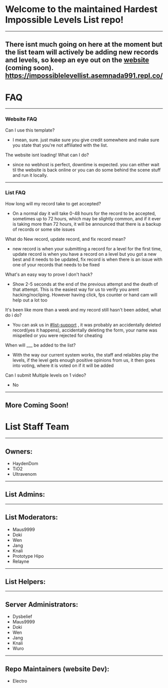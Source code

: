 # Welcome to the maintained Hardest Impossible Levels List repo!
---
There isnt much going on here at the moment but the list team will actively be adding new records and levels, so keep an eye out on the [website]() (coming soon).
https://impossiblelevellist.asemnada991.repl.co/
---
# FAQ
---
### Website FAQ
Can I use this template?
- I mean, sure. just make sure you give credit somewhere and make sure you state that you're not affiliated with the list.

The website isnt loading! What can I do?
- since no webhost is perfect, downtime is expected. you can either wait til the website is back online or you can do some behind the scene stuff and run it locally.
---
### List FAQ
How long will my record take to get accepted? 
- On a normal day it will take 0-48 hours for the record to be accepted, sometimes up to 72 hours, which may be slightly common, and if it ever is taking more than 72 hours, it will be announced that there is a backup of records or some site issues

What do New record, update record, and fix record mean? 
- new record is when your submitting a record for a level for the first time, update record is when you have a record on a level but you got a new best and it needs to be updated, fix record is when there is an issue with one of your records that needs to be fixed

What's an easy way to prove I don't hack?
- Show 2-5 seconds at the end of the previous attempt and the death of that attempt. This is the easiest way for us to verify you arent hacking/nocliping. However having click, fps counter or hand cam will help out a lot too

It's been like more than a week and my record still hasn't been added, what do i do?
- You can ask us in [#list-support](https://discord.gg/jRAYbe6w6z) , it was probably an accidentally deleted record(yes it happens), accidentally deleting the form, your name was mispelled or you were rejected for cheating

When will ___ be added to the list? 
- With the way our current system works, the staff and relaibles play the levels, if the level gets enough positive opinions from us, it then goes into voting, where it is voted on if it will be added

Can I submit Multiple levels on 1 video?
- No
---
More Coming Soon!
---
# List Staff Team
---
## Owners:
- HaydenDom
- TiO2
- Ultravenom
---
## List Admins:
---
## List Moderators:
- Maus9999
- Doki
- Wen
- Jang
- Knali
- Prototype Hipo
- Relayne
---
## List Helpers:
---
## Server Administrators:
- Dysbelief
- Maus9999
- Doki
- Wen
- Jang
- Knali
- Wuro
---
## Repo Maintainers (website Dev):
- Electro
